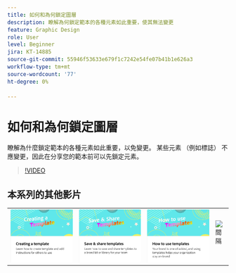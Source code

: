 ```yaml
---
title: 如何和為何鎖定圖層
description: 瞭解為何鎖定範本的各種元素如此重要，使其無法變更
feature: Graphic Design
role: User
level: Beginner
jira: KT-14885
source-git-commit: 55946f53633e679f1c7242e54fe07b41b1e626a3
workflow-type: tm+mt
source-wordcount: '77'
ht-degree: 0%

---
```


# 如何和為何鎖定圖層

瞭解為什麼鎖定範本的各種元素如此重要，以免變更。 某些元素 （例如標誌） 不應變更，因此在分享您的範本前可以先鎖定元素。

>[!VIDEO](https://video.tv.adobe.com/v/3427095?quality=12&learn=on&hidetitle=true)

## 本系列的其他影片

<table style="table-layout:fixed">
<tr>
   <td>
         <a href="create-templates.md">
            <img alt="建立範本" src="assets/create-template.png" />
         </a>
   </td>
   <td>
         <a href="share-templates.md">
            <img alt="儲存和共用範本" src="assets/share-templates.png" />
         </a>
   </td>
   <td>
         <a href="use-templates.md">
            <img alt="如何使用範本" src="assets/use-templates.png" />
         </a>
   </td>
   <td>
      <img alt="間隔" src="../assets/Whitespacer.png" />
      <div>
      <br>
   </td>
</tr>
</table>
